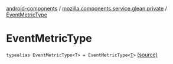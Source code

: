 [android-components](../index.md) / [mozilla.components.service.glean.private](index.md) / [EventMetricType](./-event-metric-type.md)

# EventMetricType

`typealias EventMetricType<T> = EventMetricType<`[`T`](-event-metric-type.md#T)`>` [(source)](https://github.com/mozilla-mobile/android-components/blob/master/components/service/glean/src/main/java/mozilla/components/service/glean/private/MetricAliases.kt#L15)